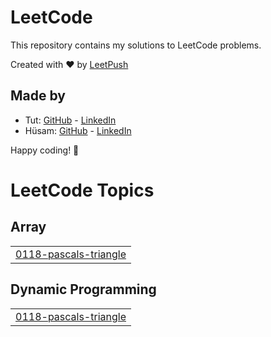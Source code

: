 # LeetCode

This repository contains my solutions to LeetCode problems.

Created with :heart: by [LeetPush](https://github.com/husamahmud/LeetPush)

 ## Made by 
 - Tut: [GitHub](https://github.com/TutTrue) - [LinkedIn](https://www.linkedin.com/in/mahmoud-hamdy-8b6825245/)
 - Hüsam: [GitHub](https://github.com/husamahmud) - [LinkedIn](https://www.linkedin.com/in/husamahmud/)

 Happy coding! 🚀
<!---LeetCode Topics Start-->
# LeetCode Topics
## Array
|  |
| ------- |
| [0118-pascals-triangle](https://github.com/sivaharish51/leetcode-problems/tree/master/0118-pascals-triangle) |
## Dynamic Programming
|  |
| ------- |
| [0118-pascals-triangle](https://github.com/sivaharish51/leetcode-problems/tree/master/0118-pascals-triangle) |
<!---LeetCode Topics End-->
